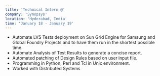 ```yaml
---
title: 'Technical Intern @'
company: 'Synopsys'
location: 'Hyderabad, India'
time: 'January 18 - January 19'
---
```


- Automate LVS Tests deployment on Sun Grid Engine for Samsung and Global Foundry Projects and to have them run in the shortest possible time.
- Automate Analysis of Test Results to generate a concise report.
- Automated patching of Design Rules based on user input file.
- Programming in Python, Perl and Tcl in Unix environment.
- Worked with Distributed Systems